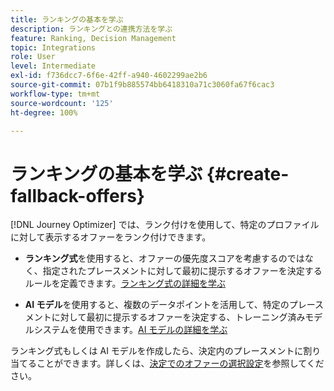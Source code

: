 ```yaml
---
title: ランキングの基本を学ぶ
description: ランキングとの連携方法を学ぶ
feature: Ranking, Decision Management
topic: Integrations
role: User
level: Intermediate
exl-id: f736dcc7-6f6e-42ff-a940-4602299ae2b6
source-git-commit: 07b1f9b885574bb6418310a71c3060fa67f6cac3
workflow-type: tm+mt
source-wordcount: '125'
ht-degree: 100%

---
```


# ランキングの基本を学ぶ {#create-fallback-offers}

[!DNL Journey Optimizer] では、ランク付けを使用して、特定のプロファイルに対して表示するオファーをランク付けできます。

* **ランキング式**&#x200B;を使用すると、オファーの優先度スコアを考慮するのではなく、指定されたプレースメントに対して最初に提示するオファーを決定するルールを定義できます。[ランキング式の詳細を学ぶ](create-ranking-formulas.md)

* **AI モデル**&#x200B;を使用すると、複数のデータポイントを活用して、特定のプレースメントに対して最初に提示するオファーを決定する、トレーニング済みモデルシステムを使用できます。[AI モデルの詳細を学ぶ](ai-models.md)

ランキング式もしくは AI モデルを作成したら、決定内のプレースメントに割り当てることができます。詳しくは、[決定でのオファーの選択設定](../offer-activities/configure-offer-selection.md)を参照してください。
